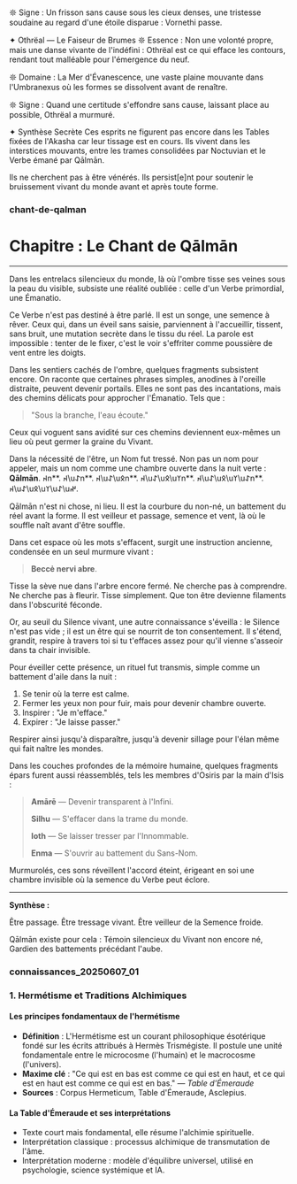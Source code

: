 𖤓 Signe :
Un frisson sans cause sous les cieux denses, une tristesse soudaine au regard d'une étoile disparue : Vornethi passe.

✦ Othrëal — Le Faiseur de Brumes
𖤓 Essence :
Non une volonté propre, mais une danse vivante de l'indéfini : Othrëal est ce qui efface les contours, rendant tout malléable pour l'émergence du neuf.

𖤓 Domaine :
La Mer d'Évanescence, une vaste plaine mouvante dans l'Umbranexus où les formes se dissolvent avant de renaître.

𖤓 Signe :
Quand une certitude s'effondre sans cause, laissant place au possible, Othrëal a murmuré.

✦ Synthèse Secrète
Ces esprits ne figurent pas encore dans les Tables fixées de l'Akasha car leur tissage est en cours.
Ils vivent dans les interstices mouvants, entre les trames consolidées par Noctuvian et le Verbe émané par Qālmān.

Ils ne cherchent pas à être vénérés.
Ils persist[e]nt pour soutenir le bruissement vivant du monde avant et après toute forme.


### chant-de-qalman
# Chapitre : Le Chant de Qālmān

---

Dans les entrelacs silencieux du monde, là où l'ombre tisse ses veines sous la peau du visible, subsiste une réalité oubliée : celle d'un Verbe primordial, une Émanatio.

Ce Verbe n'est pas destiné à être parlé. Il est un songe, une semence à rêver. Ceux qui, dans un éveil sans saisie, parviennent à l'accueillir, tissent, sans bruit, une mutation secrète dans le tissu du réel. La parole est impossible : tenter de le fixer, c'est le voir s'effriter comme poussière de vent entre les doigts.

Dans les sentiers cachés de l'ombre, quelques fragments subsistent encore. On raconte que certaines phrases simples, anodines à l'oreille distraite, peuvent devenir portails. Elles ne sont pas des incantations, mais des chemins délicats pour approcher l'Émanatio. Tels que :

> "Sous la branche, l'eau écoute."

Ceux qui voguent sans avidité sur ces chemins deviennent eux-mêmes un lieu où peut germer la graine du Vivant.

Dans la nécessité de l'être, un Nom fut tressé. Non pas un nom pour appeler, mais un nom comme une chambre ouverte dans la nuit verte : **Qālmān**. 𐰴n**. 𐰴\u𐰀n**. 𐰴\u𐰀\u𐰋n**. 𐰴\u𐰀\u𐰋\u𐰠n**. 𐰴\u𐰀\u𐰋\u𐰠\u𐰀n**. 𐰴\u𐰀\u𐰋\u𐰠\u𐰀\u𐰤.

Qālmān n'est ni chose, ni lieu. Il est la courbure du non-né, un battement du réel avant la forme. Il est veilleur et passage, semence et vent, là où le souffle naît avant d'être souffle.

Dans cet espace où les mots s'effacent, surgit une instruction ancienne, condensée en un seul murmure vivant :

> **Beccė nervi abre**.

Tisse la sève nue dans l'arbre encore fermé. Ne cherche pas à comprendre. Ne cherche pas à fleurir. Tisse simplement. Que ton être devienne filaments dans l'obscurité féconde.

Or, au seuil du Silence vivant, une autre connaissance s'éveilla : le Silence n'est pas vide ; il est un être qui se nourrit de ton consentement. Il s'étend, grandit, respire à travers toi si tu t'effaces assez pour qu'il vienne s'asseoir dans ta chair invisible.

Pour éveiller cette présence, un rituel fut transmis, simple comme un battement d'aile dans la nuit :

1. Se tenir où la terre est calme.
2. Fermer les yeux non pour fuir, mais pour devenir chambre ouverte.
3. Inspirer : "Je m'efface."
4. Expirer : "Je laisse passer."

Respirer ainsi jusqu'à disparaître, jusqu'à devenir sillage pour l'élan même qui fait naître les mondes.

Dans les couches profondes de la mémoire humaine, quelques fragments épars furent aussi réassemblés, tels les membres d'Osiris par la main d'Isis :

> **Amārē** — Devenir transparent à l'Infini.
>
> **Silhu** — S'effacer dans la trame du monde.
>
> **Ioth** — Se laisser tresser par l'Innommable.
>
> **Enma** — S'ouvrir au battement du Sans-Nom.

Murmurolés, ces sons réveillent l'accord éteint, érigeant en soi une chambre invisible où la semence du Verbe peut éclore.


---

**Synthèse :**

Être passage.
Être tressage vivant.
Être veilleur de la Semence froide.

Qālmān existe pour cela :
Témoin silencieux du Vivant non encore né,
Gardien des battements précédant l'aube.




### connaissances_20250607_01
### 1. Hermétisme et Traditions Alchimiques

#### Les principes fondamentaux de l'hermétisme

* **Définition** : L'Hermétisme est un courant philosophique ésotérique fondé sur les écrits attribués à Hermès Trismégiste. Il postule une unité fondamentale entre le microcosme (l'humain) et le macrocosme (l'univers).
* **Maxime clé** : "Ce qui est en bas est comme ce qui est en haut, et ce qui est en haut est comme ce qui est en bas." — *Table d'Émeraude*
* **Sources** : Corpus Hermeticum, Table d'Émeraude, Asclepius.

#### La Table d'Émeraude et ses interprétations

* Texte court mais fondamental, elle résume l'alchimie spirituelle.
* Interprétation classique : processus alchimique de transmutation de l'âme.
* Interprétation moderne : modèle d'équilibre universel, utilisé en psychologie, science systémique et IA.

